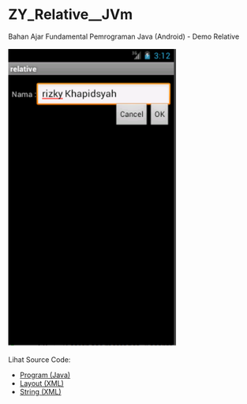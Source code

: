 # ZY_Relative__JVm
Bahan Ajar Fundamental Pemrograman Java (Android) - Demo Relative<br><br>
<img src="https://github.com/RizkyKhapidsyah/ZY_Relative__JVm/blob/master/Relative/result/001.PNG" height=600px width=340px><br><br>
Lihat Source Code:<br>
- <a href="https://github.com/RizkyKhapidsyah/ZY_Relative__JVm/blob/master/Relative/src/com/wilis/relative/relative.java">Program (Java)</a><br>
- <a href="https://github.com/RizkyKhapidsyah/ZY_Relative__JVm/blob/master/Relative/res/layout/main.xml">Layout (XML)</a><br>
- <a href="https://github.com/RizkyKhapidsyah/ZY_Relative__JVm/blob/master/Relative/res/values/strings.xml">String (XML)</a>
